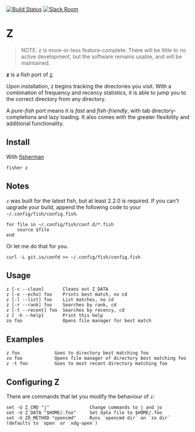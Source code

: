 [![Build Status][travis-badge]][travis-link]
[![Slack Room][slack-badge]][slack-link]

# Z

> NOTE: z is more-or-less feature-complete. There will be little to no active development, but the software remains usable, and will be maintained.

**z** is a fish port of [z](http://github.com/rupa/z).

Upon installation, z begins tracking the directories you visit. With a combination of frequency and recency statistics, it is able to jump you to the correct directory from any directory.

A _pure-fish_ port means it is _fast_ and _fish-friendly_, with tab directory-completions and lazy loading. It also comes with the greater flexibility and additional functionality.

## Install

With [fisherman]

```
fisher z
```

## Notes

`z` was built for the latest fish, but at least 2.2.0 is required. If you can't upgrade your build, append the following code to your `~/.config/fish/config.fish`.

```fish
for file in ~/.config/fish/conf.d/*.fish
    source $file
end
```

Or let me do that for you.

```fish
curl -L git.io/confd >> ~/.config/fish/config.fish
```

## Usage
```
z [-c --clean]       Cleans out Z_DATA
z [-e --echo] foo    Prints best match, no cd
z [-l --list] foo    List matches, no cd
z [-r --rank] foo    Searches by rank, cd
z [-t --recent] foo  Searches by recency, cd
z [ -h --help]       Print this help
zo foo               Opens file manager for best match
```

## Examples
```
z foo             Goes to directory best matching foo
zo foo            Opens file manager of directory best matching foo
z -t foo          Goes to most recent directory matching foo
```

## Configuring Z
There are commands that let you modify the behaviour of `z`:

```fish
set -U Z_CMD "j"               Change commands to j and jo
set -U Z_DATA "$HOME/.foo"     Set data file to $HOME/.foo
set -U ZO_METHOD "opencmd"     Runs `opencmd dir` on `zo dir` (defaults to `open` or `xdg-open`)
```

[slack-link]: https://fisherman-wharf.herokuapp.com
[slack-badge]: https://fisherman-wharf.herokuapp.com/badge.svg

[travis-link]: https://travis-ci.org/fisherman/z
[travis-badge]: https://img.shields.io/travis/fisherman/z.svg

[fisherman]: https://github.com/fisherman/fisherman

<!-- Local Variables: -->
<!-- firestarter-type: t -->
<!-- firestarter: "ronn %f;and mv %s man/man1/z.1" -->
<!-- End: -->
